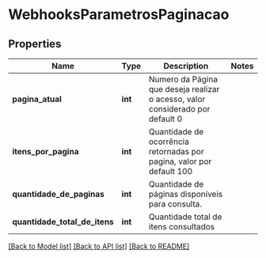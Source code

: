 # WebhooksParametrosPaginacao

## Properties
Name | Type | Description | Notes
------------ | ------------- | ------------- | -------------
**pagina_atual** | **int** | Numero da Página que deseja realizar o acesso, valor considerado por default 0 | 
**itens_por_pagina** | **int** | Quantidade de ocorrência retornadas por pagina, valor por default 100 | 
**quantidade_de_paginas** | **int** | Quantidade de páginas disponíveis para consulta. | 
**quantidade_total_de_itens** | **int** | Quantidade total de itens consultados | 

[[Back to Model list]](../../README.md#documentation-for-models) [[Back to API list]](../../README.md#documentation-for-api-endpoints) [[Back to README]](../../README.md)

